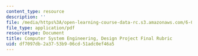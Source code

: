 ```yaml
---
content_type: resource
description: ''
file: /media/https%3A/open-learning-course-data-rc.s3.amazonaws.com/6-033-computer-system-engineering-spring-2018/df7097db2a3753b906cd51adc0ef46a5_MIT6_033S18dpr_rubric.pdf
file_type: application/pdf
resourcetype: Document
title: Computer System Engineering, Design Project Final Rubric
uid: df7097db-2a37-53b9-06cd-51adc0ef46a5
---
```

